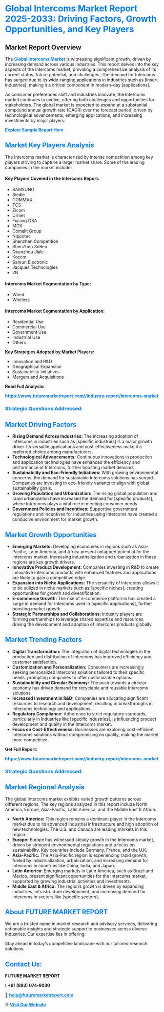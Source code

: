 <h1 style="color: #007BFF;">Global Intercoms Market Report 2025-2033: Driving Factors, Growth Opportunities, and Key Players</h1>

<section id="overview">
<h2>Market Report Overview</h2>
<p>The <a href="https://www.futuremarketreport.com//industry-report/intercoms-market" style="color: #007BFF; text-decoration: none;"><strong>Global Intercoms Market</strong></a> is witnessing significant growth, driven by increasing demand across various industries. This report delves into the key aspects of the Intercoms market, providing a comprehensive analysis of its current status, future potential, and challenges. The demand for Intercoms has surged due to its wide-ranging applications in industries such as [insert industries], making it a critical component in modern-day [applications].</p>
<p>As consumer preferences shift and industries innovate, the Intercoms market continues to evolve, offering both challenges and opportunities for stakeholders. The global market is expected to expand at a substantial compound annual growth rate (CAGR) over the forecast period, driven by technological advancements, emerging applications, and increasing investments by major players.</p>
</section>

<section id="overview">
<p><a href="https://www.futuremarketreport.com//request-sample/reportId=82149" style="color: #007BFF; text-decoration: none;"><strong>Explore Sample Report Here</strong></a></p>
</section>

<section id="key-players">
<h2 style="color: #007BFF;">Market Key Players Analysis</h2>
<p>The Intercoms market is characterized by intense competition among key players striving to capture a larger market share. Some of the leading companies in the market include:</p>
<h4>Key Players Covered in the Intercoms Report:</h4>
<ul><li>SAMSUNG</li><li>Siedle</li><li>COMMAX</li><li>TCS</li><li>Zicom</li><li>Urmet</li><li>Fujiang QSA</li><li>MOX</li><li>Comelit Group</li><li>Nippotec</li><li>Shenzhen Competition</li><li>ShenZhen SoBen</li><li>Quanzhou Jiale</li><li>Kocom</li><li>Sanrun Electronic</li><li>Jacques Technologies</li><li>2N</li></ul>
<h4>Intercoms Market Segmentation by Type:</h4>
<ul><li>Wired</li><li>Wireless</li></ul>

<h4>Intercoms Market Segmentation by Application:</h4>
<ul><li>Residential Use</li><li>Commercial Use</li><li>Government Use</li><li>Industrial Use</li><li>Others</li></ul>
<p><strong>Key Strategies Adopted by Market Players:</strong></p>
<ul>
<li>Innovation and R&D</li>
<li>Geographical Expansion</li>
<li>Sustainability Initiatives</li>
<li>Mergers and Acquisitions</li>
</ul>
</section>

<section>
<p><strong>Read Full Analysis: </strong></p><a href="https://www.futuremarketreport.com//industry-report/intercoms-market" style="color: #007BFF; text-decoration: none;"><strong>https://www.futuremarketreport.com//industry-report/intercoms-market</strong></a>
<h3 style="color: #007BFF;">Strategic Questions Addressed:</h3>
</section>

<section id="driving-factors">
<h2 style="color: #007BFF;">Market Driving Factors</h2>
<ul>
<li><strong>Rising Demand Across Industries:</strong> The increasing adoption of Intercoms in industries such as [specific industries] is a major growth driver. Its versatile applications and cost-effectiveness make it a preferred choice among manufacturers.</li>
<li><strong>Technological Advancements:</strong> Continuous innovations in production and application technologies have enhanced the efficiency and performance of Intercoms, further boosting market demand.</li>
<li><strong>Sustainability and Eco-Friendly Initiatives:</strong> With growing environmental concerns, the demand for sustainable Intercoms solutions has surged. Companies are investing in eco-friendly variants to align with global sustainability goals.</li>
<li><strong>Growing Population and Urbanization:</strong> The rising global population and rapid urbanization have increased the demand for [specific products], where Intercoms plays a vital role in meeting consumer needs.</li>
<li><strong>Government Policies and Incentives:</strong> Supportive government regulations and incentives for industries using Intercoms have created a conducive environment for market growth.</li>
</ul>
</section>

<section id="growth-opportunities">
<h2 style="color: #007BFF;">Market Growth Opportunities</h2>
<ul>
<li><strong>Emerging Markets:</strong> Developing economies in regions such as Asia-Pacific, Latin America, and Africa present untapped potential for the Intercoms market. Increasing industrialization and urbanization in these regions are key growth drivers.</li>
<li><strong>Innovative Product Development:</strong> Companies investing in R&D to create innovative Intercoms products with enhanced features and applications are likely to gain a competitive edge.</li>
<li><strong>Expansion into Niche Applications:</strong> The versatility of Intercoms allows it to be utilized in niche markets such as [specific niches], creating opportunities for growth and diversification.</li>
<li><strong>E-commerce Growth:</strong> The rise of e-commerce platforms has created a surge in demand for Intercoms used in [specific applications], further boosting market growth.</li>
<li><strong>Strategic Partnerships and Collaborations:</strong> Industry players are forming partnerships to leverage shared expertise and resources, driving the development and adoption of Intercoms products globally.</li>
</ul>
</section>

<section id="trending-factors">
<h2 style="color: #007BFF;">Market Trending Factors</h2>
<ul>
<li><strong>Digital Transformation:</strong> The integration of digital technologies in the production and distribution of Intercoms has improved efficiency and customer satisfaction.</li>
<li><strong>Customization and Personalization:</strong> Consumers are increasingly seeking personalized Intercoms solutions tailored to their specific needs, prompting companies to offer customizable options.</li>
<li><strong>Sustainability and Circular Economy:</strong> The push towards a circular economy has driven demand for recyclable and reusable Intercoms solutions.</li>
<li><strong>Increased Investment in R&D:</strong> Companies are allocating significant resources to research and development, resulting in breakthroughs in Intercoms technology and applications.</li>
<li><strong>Regulatory Compliance:</strong> Adherence to strict regulatory standards, particularly in industries like [specific industries], is influencing product development and quality in the Intercoms market.</li>
<li><strong>Focus on Cost-Effectiveness:</strong> Businesses are exploring cost-efficient Intercoms solutions without compromising on quality, making the market more competitive.</li>
</ul>
</section>

<section>
<p><strong>Get Full Report: </strong></p><a href="https://www.futuremarketreport.com//industry-report/intercoms-market" style="color: #007BFF; text-decoration: none;"><strong>https://www.futuremarketreport.com//industry-report/intercoms-market</strong></a>
<h3 style="color: #007BFF;">Strategic Questions Addressed:</h3>
</section>


<section id="regional-analysis">
<h2 style="color: #007BFF;">Market Regional Analysis</h2>
<p>The global Intercoms market exhibits varied growth patterns across different regions. The key regions analyzed in this report include North America, Europe, Asia-Pacific, Latin America, and the Middle East & Africa:</p>
<ul>
<li><strong>North America:</strong> This region remains a dominant player in the Intercoms market due to its advanced industrial infrastructure and high adoption of new technologies. The U.S. and Canada are leading markets in this region.</li>
<li><strong>Europe:</strong> Europe has witnessed steady growth in the Intercoms market, driven by stringent environmental regulations and a focus on sustainability. Key countries include Germany, France, and the U.K.</li>
<li><strong>Asia-Pacific:</strong> The Asia-Pacific region is experiencing rapid growth, fueled by industrialization, urbanization, and increasing demand for Intercoms in countries like China, India, and Japan.</li>
<li><strong>Latin America:</strong> Emerging markets in Latin America, such as Brazil and Mexico, present significant opportunities for the Intercoms market, supported by growing industrial activities and investments.</li>
<li><strong>Middle East & Africa:</strong> The region’s growth is driven by expanding industries, infrastructure development, and increasing demand for Intercoms in sectors like [specific sectors].</li>
</ul>
</section>

<footer>
<h2 style="color: #007BFF;">About FUTURE MARKET REPORT</h2>
<p>We are a trusted name in market research and advisory services, delivering actionable insights and strategic support to businesses across diverse industries. Our expertise lies in offering:</p>

<p>Stay ahead in today’s competitive landscape with our tailored research solutions.</p>

<h2 style="color: #007BFF;">Contact Us:</h2>
<p><strong>FUTURE MARKET REPORT</strong></p>
<p>📞 <strong>+91 (883) 074-8030</strong></p>
<p>📧 <strong><a href="mailto:help@futuremarketreport.com" style="color: #007BFF;">help@futuremarketreport.com</a></strong></p>
<p>🌐 <strong><a href="https://www.futuremarketreport.com/" style="color: #007BFF;">Visit Our Website</a></strong></p>
</footer>